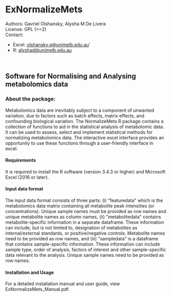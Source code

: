 # ExNormalizeMets

Authors: Gavriel Olshansky, Alysha M De Livera <br />
License: GPL (>=2) <br />
Contact: <br />
* Excel: olshansky.g@unimelb.edu.au'
* R: alyshad@unimelb.edu.au

<br />

## Software for Normalising and Analysing metabolomics data


### About the package:

Metabolomics data are inevitably subject to a component of unwanted variation, due to factors such as batch effects, matrix effects, and confounding biological variation. The NormalizeMets R package contains a collection of functions to aid in the statistical analysis of metabolomic data. It can be used to assess, select and implement statistical methods for normalizing metabolomics data. The interactive excel interface provides an opportunity to use these functions through a user-friendly interface in excel.

#### Requirements
It is required to install the R software (version 3.4.3 or higher) and Microsoft Excel (2016 or later).

#### Input data format

The input data format consists of three parts: (i) "featuredata" which is the metabolomics data matrix containing all metabolite peak intensities (or concentrations). Unique sample names must be provided as row names and unique metabolite names as column names, (ii) "metabolitedata" contains metabolite-specific information in a separate dataframe. These information can include, but is not limited to, designation of metabolites as internal/external standards, or positive/negative controls. Metabolite names need to be provided as row names, and (iii) "sampledata" is a dataframe that contains sample-specific information. These information can include sample type, order of analysis, factors of interest and other sample-specific data relevant to the analysis. Unique sample names need to be provided as row names.

#### Installation and Usage

For a detailed installation manual and user guide, view ExNormalizeMets_Manual.pdf.




